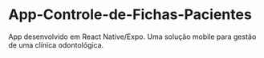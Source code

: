 # App-Controle-de-Fichas-Pacientes
App desenvolvido em React Native/Expo. Uma solução mobile para gestão de uma clínica odontológica.
